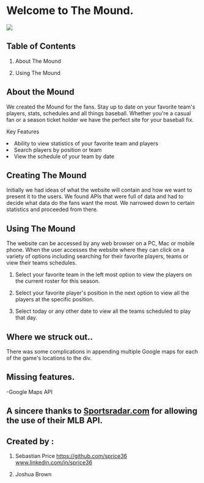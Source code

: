 # Welcome to The Mound. 
 
<img src= 'https://i.pinimg.com/originals/5d/70/be/5d70be9a2975b05d242d5490dd8b6801.jpg'>

## Table of Contents

1. About The Mound

2. Using The Mound 

## About the Mound
 
We created the Mound for the fans. Stay up to date on your favorite team's players, stats, 
schedules and all things baseball. Whether you're a casual fan or a season ticket holder we 
have the perfect site for your baseball fix.

Key Features

<li> Ability to view statistics of your favorite team and players </li>
<li> Search players by position or team </li>
<li> View the schedule of your team by date </li>

## Creating The Mound

Initially we had ideas of what the website will contain and how we want to present it to the users. We found
APIs that were full of data and had to decide what data do the fans want the most. We narrowed down to 
certain statistics and proceeded from there.  

## Using The Mound

The website can be accessed by any web browser on a PC, Mac or mobile phone. When the user accesses
the website where they can click on a variety of options including searching for their
favorite players, teams or view their teams schedules.

1. Select your favorite team in the left most option to view the players on the current roster for this season. 

2. Select your favorite player's position in the next option to view all the players at the specific position.

3. Select today or any other date to view all the teams scheduled to play that day.

## Where we struck out..
There was some complications in appending multiple Google maps for each of the game's 
locations to the div. 

## Missing features.
-Google Maps API

## A sincere thanks to <a href = "https://developer.sportradar.com/">Sportsradar.com</a> for allowing the use of their MLB API.


## Created by : 
1. Sebastian Price    <a href="https://github.com/sprice36">https://github.com/sprice36</a>    
<a href="https://www.linkedin.com/in/sprice36">www.linkedin.com/in/sprice36</a>

2. Joshua Brown 




 
